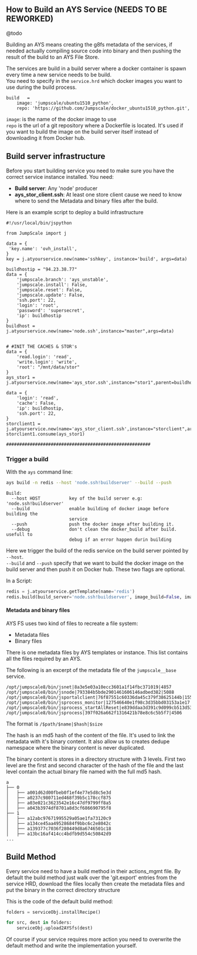 ## How to Build an AYS Service (NEEDS TO BE REWORKED)

@todo

Building an AYS means creating the g8fs metadata of the services, if needed actually compiling source code into binary and then pushing the result of the build to an AYS File Store.  

The services are build in a build server where a docker container is spawn every time a new service needs to be build.  
You need to specify in the ``service.hrd`` which docker images you want to use during the build process.

```
build   =
    image: 'jumpscale/ubuntu1510_python',
    repo: 'https://github.com/Jumpscale/docker_ubuntu1510_python.git',
```
``image``: is the name of the docker image to use  
``repo`` is the url of a git repository where a Dockerfile is located. It's used if you want to build the image on the build server itself instead of downloading it from Docker hub.

## Build server infrastructure

Before you start building service you need to make sure you have the correct service instance installed. You need:
- **Build server**: Any 'node' producer
- **ays_stor_client.ssh**: At least one store client cause we need to know where to send the Metadata and binary files after the build.

Here is an example script to deploy a build infrastructure

```
#!/usr/local/bin/jspython

from JumpScale import j

data = {
 'key.name': 'ovh_install',
}
key = j.atyourservice.new(name='sshkey', instance='build', args=data)

buildhostip = "94.23.38.77"
data = {
    'jumpscale.branch': 'ays_unstable',
    'jumpscale.install': False,
    'jumpscale.reset': False,
    'jumpscale.update': False,
    'ssh.port': 22,
    'login': 'root',
    'password': 'supersecret',
    'ip': buildhostip
}
buildhost = j.atyourservice.new(name='node.ssh',instance="master",args=data)


# #INIT THE CACHES & STOR's
data = {
    'read.login': 'read',
    'write.login': 'write',
    'root': "/mnt/data/stor"
}
ays_stor1 = j.atyourservice.new(name='ays_stor.ssh',instance="stor1",parent=buildhost,args=data)

data = {
    'login': 'read',
    'cache': False,
    'ip': buildhostip,
    'ssh.port': 22,
}
storclient1 = j.atyourservice.new(name='ays_stor_client.ssh',instance="storclient",args=data)
storclient1.consume(ays_stor1)

#######################################################

```

### Trigger a build

With the ``ays`` command line:
```bash
ays build -n redis --host 'node.ssh!buildserver' --build --push
```

```
Build:
  --host HOST           key of the build server e.g: 'node.ssh!buildserver'
  --build               enable building of docker image before building the
                        service
  --push                push the docker image after building it.
  --debug               don't clean the docker_build after build. usefull to
                        debug if an error happen durin building

```
Here we trigger the build of the redis service on the build server pointed by ``--host``.  
``--build`` and ``--push`` specify that we want to build the docker image on the build server and then push it on Docker hub. These two flags are optional.

In a Script:
```py
redis = j.atyourservice.getTemplate(name='redis')
redis.build(build_server='node.ssh!buildserver', image_build=False, image_push=False, debug=False)
```

#### Metadata and binary files
AYS FS uses two kind of files to recreate a file system:
- Metadata files
- Binary files

There is one metadata files by AYS templates or instance.
This list contains all the files required by an AYS.

The following is an excerpt of the metadata file of the ```jumpscale__base``` service.
```
/opt/jumpscale8/bin/jsnet|8a3e5e03a10ecc3601a1f14fbc371019|4857
/opt/jumpscale8/bin/jsnode|793384b5bde2901461606146adbed382|5088
/opt/jumpscale8/bin/jsportalclient|76f87551c60336da45c379f38625144b|1553
/opt/jumpscale8/bin/jsprocess_monitor|127546640e1f98c3d35bbd03153a1e17|248
/opt/jumpscale8/bin/jsprocess_startAllReset|e839ddaa3d391c9d099cb513d538c62b|184
/opt/jumpscale8/bin/jsprocess|397f026a662f1316421b78e8c6c5b5f7|4506

```

The format is   ```/$path/$name|$hash|$size```

The hash is an md5 hash of the content of the file. It's used to link the metadata with it's binary content. It also allow us to creates dedupe namespace where the binary content is never duplicated.

The binary content is stores in a directory structure with 3 levels.
First two level are the first and second character of the hash of the file and the last level contain the actual binary file named with the full md5 hash.
```
a
├── 0
│   ├── a001d62d00fbeb0f1ef4e77e5d8c5e3d
│   ├── a0237c980711ed468f39b5c178ccf875
│   ├── a03e021c3623542e16c47df9799ff8a5
│   ├── a043b3974df8701a8d3cf686690795f8
├── 1
│   ├── a12abc97671995529a05ae1fa73120c9
│   ├── a134ce45aa49528684f9bbc6c2e8042c
│   ├── a139377c7036f280449d8a6746501c18
│   ├── a13bc16af414cc4bdfb9d554c50842d9
...
```

## Build Method
Every service need to have a build method in their actions_mgmt file.
By default the build method just walk over the 'git.export' entries from the service HRD, download the files locally then create the metadata files and put the binary in the correct directory structure

This is the code of the default build method:
```py
folders = serviceObj.installRecipe()

for src, dest in folders:
    serviceObj.upload2AYSfs(dest)
```

Of course if your service requires more action you need to overwrite the default method and write the implementation yourself.
